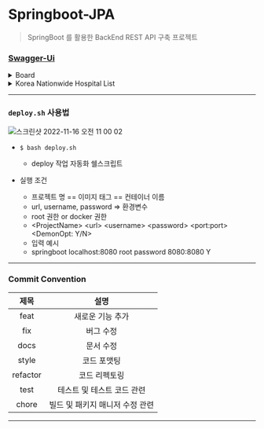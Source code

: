 # Springboot-JPA
> SpringBoot 를 활용한 BackEnd REST API 구축 프로젝트

### [Swagger-Ui](http://geun.me/swagger-ui/#)

<details>
<summary>Board</summary>
<div>

### 게시판 기능

- UI
  - 새 글 작성
  - 글 목록 조회
  - 글 상세 페이지 조회 및 수정 및 삭제
  - 댓글 작성

- REST API
  - (GET) getArticle : 게시글 조회
  - (POST) addArticle : 게시글 등록

</div>
</details>

<details>
<summary>Korea Nationwide Hospital List</summary>
<div>

### 전국 병원 조회 페이지

- UI를 통해 아래의 기능 지원
  - 전국 병원 이름 및 도로명 주소 조회
  - 병원명 및 주소로 검색
- REST API 를 통해 조회 지원
  - (GET) getHospital : 병원 조회 

</div>
</details>

---

### `deploy.sh` 사용법

![스크린샷 2022-11-16 오전 11 00 02](https://user-images.githubusercontent.com/89567475/202065074-969a1f25-c0e8-4de9-8260-c1f81bbe35c9.png)

- `$ bash deploy.sh`
  - deploy 작업 자동화 쉘스크립트
  
- 실행 조건
  - 프로젝트 명 == 이미지 태그 == 컨테이너 이름
  - url, username, password => 환경변수
  - root 권한 or docker 권한
  - \<ProjectName> \<url> \<username> \<password> \<port:port> \<DemonOpt: Y/N>
  - 입력 예시
  - springboot localhost:8080 root password 8080:8080 Y

---

### Commit Convention

|    제목    |          설명          |
|:--------:|:--------------------:|
|   feat   |      새로운 기능 추가       |
|   fix    |        버그 수정         |
|   docs   |        문서 수정         |
|  style   |        코드 포맷팅        |
| refactor |       코드 리펙토링        |
|   test   |   테스트 및 테스트 코드 관련    |
|  chore   | 빌드 및  패키지 매니저  수정 관련 |

---